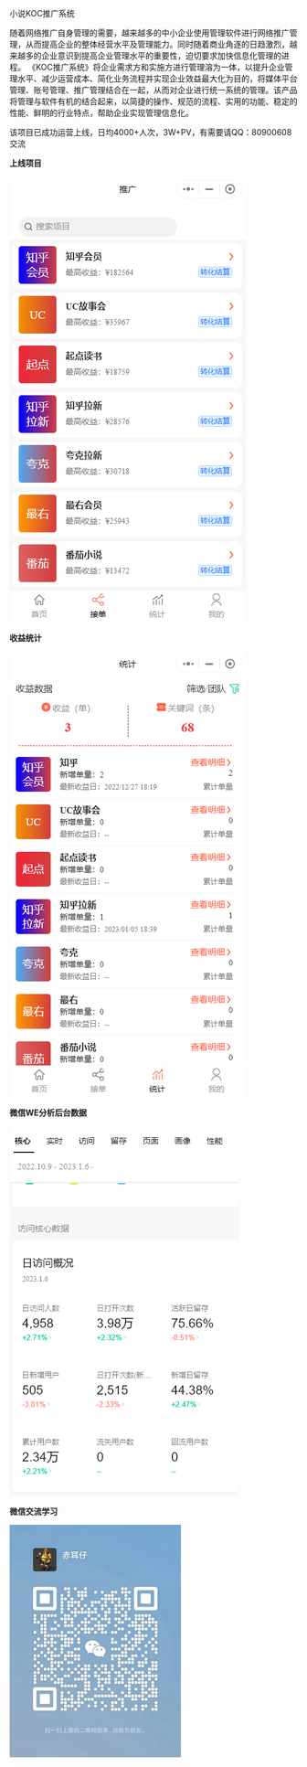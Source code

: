 小说KOC推广系统

随着网络推广自身管理的需要，越来越多的中小企业使用管理软件进行网络推广管理，从而提高企业的整体经营水平及管理能力。同时随着商业角逐的日趋激烈，越来越多的企业意识到提高企业管理水平的重要性，迫切要求加快信息化管理的进程。
《KOC推广系统》将企业需求方和实施方进行管理溶为一体，以提升企业管理水平、减少运营成本、简化业务流程并实现企业效益最大化为目的，将媒体平台管理、账号管理、推广管理结合在一起，从而对企业进行统一系统的管理。该产品将管理与软件有机的结合起来，以简捷的操作、规范的流程、实用的功能、稳定的性能、鲜明的行业特点，帮助企业实现管理信息化。

该项目已成功运营上线，日均4000+人次，3W+PV，有需要请QQ：80900608交流

__上线项目__

![小程序预览](./%E5%B9%B3%E5%8F%B0%E9%A1%B9%E7%9B%AE.png)

__收益统计__

![收益统计](./%E6%94%B6%E7%9B%8A%E7%BB%9F%E8%AE%A1.png)

__微信WE分析后台数据__

![微信核心访问数据](./WE%E8%AE%BF%E9%97%AE%E6%A0%B8%E5%BF%83%E6%95%B0%E6%8D%AE.png)

__微信交流学习__

![微信](./WeChat.jpg)